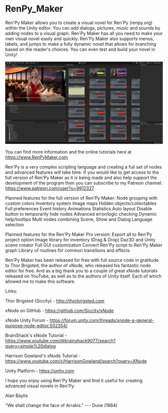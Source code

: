 # RenPy_Maker
Ren'Py Maker allows you to create a visual novel for Ren'Py (renpy.org) within the Unity editor. You can add dialogs, pictures, music and sounds by adding nodes to a visual graph. Ren'Py Maker has all you need to make your own visual novel easily and quickly. Ren'Py Maker also supports menus, labels, and jumps to make a fully dynamic novel that allows for branching based on the reader's choices. You can even test and build your novel in Unity!


![Screenshot](/Assets/RenPy%20Maker/Artwork/screenshot.png?raw=true "Ren'Py Maker Screenshot")


You can find more information and the online tutorials here at https://www.RenPyMaker.com



Ren'Py is a very complex scripting language and creating a full set of nodes and advanced features will take time. If you would like to get access to the full version of Ren'Py Maker as it is being made and also help support the development of the program then you can subscribe to my Patreon channel.
https://www.patreon.com/user?u=9912327


Planned features for the full version of Ren'Py Maker:
Node grouping with custom colors
Inventory system
Image maps
Hidden objects/collectables
Full preferences
Event history
Animations
Statistics
Auto layout
Disable button to temporarily hide nodes
Advanced error/logic checking
Dynamic help/tooltips
Multi nodes combining Scene, Show and Dialog
Language selection


Planned features for the Ren'Py Maker Pro version:
Export all to Ren'Py project option
Image library for inventory (Drag & Drop)
Daz3D and Unity scene creator
Full GUI customization
Convert Ren'Py script to Ren'Py Maker graph
Library of routines for common transitions and effects



Ren'Py Maker has been released for free with full source code in gratitude to Thor Brigsted, the author of xNode, who released his fantastic node editor for free. And as a big thank you to a couple of great xNode tutorials released on YouTube, as well as to the authors of Unity itself. Each of which allowed me to make this software.


Links:

Thor Brigsted (Siccity) - http://thorbrigsted.com

xNode on GitHub - https://github.com/Siccity/xNode

xNode Unity Forum - https://forum.unity.com/threads/xnode-a-general-purpose-node-editor.502354/

BrainShack's xNode Tutorial - https://www.youtube.com/@brainshack9077/search?query=simple%20dialog

Harrison Gowland's xNode Tutorial - https://www.youtube.com/c/HarrisonGowland/search?query=XNode

Unity Platform - https://unity.com



I hope you enjoy using Ren'Py Maker and find it useful for creating advanced visual novels in Ren'Py.

Alan Baylis
 
 
"We shall change the face of Arrakis."
--- Dune (1984)
